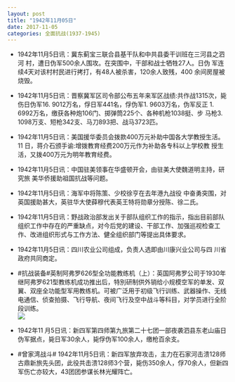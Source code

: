 ```yaml
---
layout: post
title: "1942年11月05日"
date: 2017-11-05
categories: 全面抗战(1937-1945)
---
```


<meta name="referrer" content="no-referrer" />

- 1942年11月5日讯：冀东蓟宝三联合县基干队和中共县委干训班在三河县之泗河 村，遭日伪军500余人围攻。在突围中，干部和战士牺牲27人。日伪 军连续4天对该村村民进行拷打，有48人被杀害，120余人致残，400 余间房屋被烧毁。 

- 1942年11月5日讯：晋察冀军区司令部公布五年来军区战绩:共作战1315次，毙 伤日伪军16. 9012万名，俘日军441名，俘伪军1. 9603万名，伪军反正 1. 6992万名，缴获各种炮106门、掷弹筒225个、各种机枪1038挺、步 马枪3. 1098万支、短枪342支、马刀893把、战马3723匹。 

- 1942年11月5日讯：美国援华委员会拨款400万元补助中国各大学教授生活。11 日，蒋介石颁手谕:增拨教育经费200万元作为补助各专科以上学校教 授生活，又拨400万元为明年教育经费。 

- 1942年11月5日讯：中国驻美领事在华盛顿开会，由驻美大使魏道明主持，研究旅 美华侨援助祖国抗战等问题。 

- 1942年11月5日讯：海军中将陈策、少校徐亨在去年港九战役 中奋勇突围，对英国援助甚大，英驻华大使薛穆代表英王特将勋章分授陈、徐二氏。 

- 1942年11月5日讯：野战政治部发出关于部队组织工作的指示，指出目前部队组织工作中存在的严重缺点，对今后党的建设、干部工作、加强巡视检查工作、改进组织形式与工作方法、健全组织部门等提出具体要求。 

- 1942年11月5日讯：四川农业公司组成，负责人选即由川康兴业公司与四 川省政府共同商定。 

- #抗战装备#英制阿弗罗626型全功能教练机（上）：英国阿弗罗公司于1930年继阿弗罗621型教练机成功推出后，特別研制供外销给小规模空军的单发、双翼、双座全功能型军用教练机。可被广泛用于初级飞行训练、武器操作、无线电通信、侦查拍摄、飞行导航、夜间飞行及空中战斗等科目，对学员进行全阶段训练。 <br/><img src="https://wx1.sinaimg.cn/large/aca367d8ly1fl6z9jqf5cj20dc0lytbw.jpg" />

- 1942年11 月5日讯：新四军第四师第九旅第二十七团一部夜袭泗县东老山庙日伪军据点，毙日军30余人，毙俘伪军100余人，缴枪百余支。 

- #曾家湾战斗# 1942年11月5日讯：新四军放弃攻击，主力在石家河击溃128师古鼎新旅先头团，此役共击溃128师3个营，毙伤350余人，俘70余人，但新四军伤亡亦较大，43团团参谋长林光耀阵亡。 

